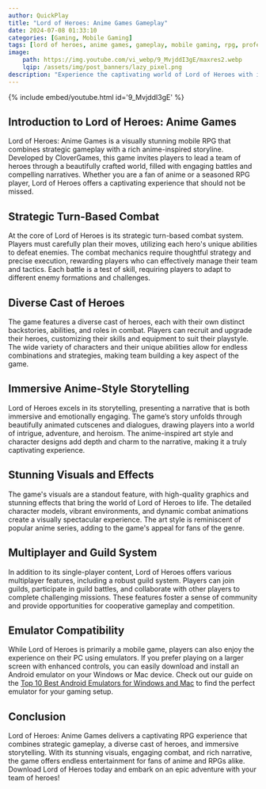 ```yaml
---
author: QuickPlay
title: "Lord of Heroes: Anime Games Gameplay"
date: 2024-07-08 01:33:10
categories: [Gaming, Mobile Gaming]
tags: [lord of heroes, anime games, gameplay, mobile gaming, rpg, professional gamers]
image: 
    path: https://img.youtube.com/vi_webp/9_MvjddI3gE/maxres2.webp
    lqip: /assets/img/post_banners/lazy_pixel.png
description: "Experience the captivating world of Lord of Heroes with its unique gameplay and strategic features."
---
```


{% include embed/youtube.html id='9_MvjddI3gE' %}

## Introduction to Lord of Heroes: Anime Games

Lord of Heroes: Anime Games is a visually stunning mobile RPG that combines strategic gameplay with a rich anime-inspired storyline. Developed by CloverGames, this game invites players to lead a team of heroes through a beautifully crafted world, filled with engaging battles and compelling narratives. Whether you are a fan of anime or a seasoned RPG player, Lord of Heroes offers a captivating experience that should not be missed.

## Strategic Turn-Based Combat

At the core of Lord of Heroes is its strategic turn-based combat system. Players must carefully plan their moves, utilizing each hero's unique abilities to defeat enemies. The combat mechanics require thoughtful strategy and precise execution, rewarding players who can effectively manage their team and tactics. Each battle is a test of skill, requiring players to adapt to different enemy formations and challenges.

## Diverse Cast of Heroes

The game features a diverse cast of heroes, each with their own distinct backstories, abilities, and roles in combat. Players can recruit and upgrade their heroes, customizing their skills and equipment to suit their playstyle. The wide variety of characters and their unique abilities allow for endless combinations and strategies, making team building a key aspect of the game.

## Immersive Anime-Style Storytelling

Lord of Heroes excels in its storytelling, presenting a narrative that is both immersive and emotionally engaging. The game’s story unfolds through beautifully animated cutscenes and dialogues, drawing players into a world of intrigue, adventure, and heroism. The anime-inspired art style and character designs add depth and charm to the narrative, making it a truly captivating experience.

## Stunning Visuals and Effects

The game's visuals are a standout feature, with high-quality graphics and stunning effects that bring the world of Lord of Heroes to life. The detailed character models, vibrant environments, and dynamic combat animations create a visually spectacular experience. The art style is reminiscent of popular anime series, adding to the game's appeal for fans of the genre.

## Multiplayer and Guild System

In addition to its single-player content, Lord of Heroes offers various multiplayer features, including a robust guild system. Players can join guilds, participate in guild battles, and collaborate with other players to complete challenging missions. These features foster a sense of community and provide opportunities for cooperative gameplay and competition.

## Emulator Compatibility

While Lord of Heroes is primarily a mobile game, players can also enjoy the experience on their PC using emulators. If you prefer playing on a larger screen with enhanced controls, you can easily download and install an Android emulator on your Windows or Mac device. Check out our guide on the [Top 10 Best Android Emulators for Windows and Mac](https://quickplaymobile.github.io/posts/Top-10-Best-Android-Emulators-for-Windows-and-Mac/) to find the perfect emulator for your gaming setup.

## Conclusion

Lord of Heroes: Anime Games delivers a captivating RPG experience that combines strategic gameplay, a diverse cast of heroes, and immersive storytelling. With its stunning visuals, engaging combat, and rich narrative, the game offers endless entertainment for fans of anime and RPGs alike. Download Lord of Heroes today and embark on an epic adventure with your team of heroes!
